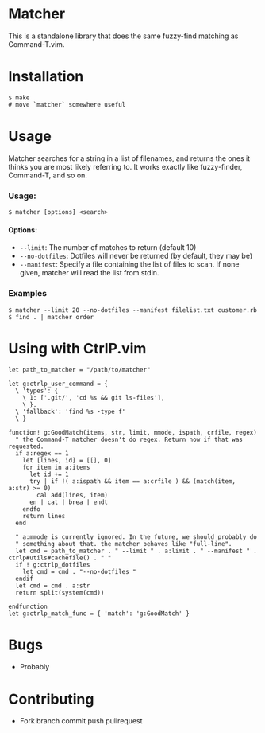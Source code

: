 # Matcher

This is a standalone library that does the same fuzzy-find matching as Command-T.vim.

# Installation

```
$ make
# move `matcher` somewhere useful
```

# Usage

Matcher searches for a string in a list of filenames, and returns the
ones it thinks you are most likely referring to. It works exactly like
fuzzy-finder, Command-T, and so on.

### Usage:

```shell
$ matcher [options] <search>
```

#### Options:

* `--limit`: The number of matches to return (default 10)
* `--no-dotfiles`: Dotfiles will never be returned (by default, they may
  be)
* `--manifest`: Specify a file containing the list of files to scan. If
  none given, matcher will read the list from stdin.

### Examples

```shell
$ matcher --limit 20 --no-dotfiles --manifest filelist.txt customer.rb
$ find . | matcher order
```

# Using with CtrlP.vim

```viml
let path_to_matcher = "/path/to/matcher"

let g:ctrlp_user_command = {
  \ 'types': {
    \ 1: ['.git/', 'cd %s && git ls-files'],
    \ },
  \ 'fallback': 'find %s -type f'
  \ }

function! g:GoodMatch(items, str, limit, mmode, ispath, crfile, regex)
  " the Command-T matcher doesn't do regex. Return now if that was requested.
  if a:regex == 1
    let [lines, id] = [[], 0]
    for item in a:items
      let id += 1
      try | if !( a:ispath && item == a:crfile ) && (match(item, a:str) >= 0)
        cal add(lines, item)
      en | cat | brea | endt
    endfo
    return lines
  end

  " a:mmode is currently ignored. In the future, we should probably do
  " something about that. the matcher behaves like "full-line".
  let cmd = path_to_matcher . " --limit " . a:limit . " --manifest " . ctrlp#utils#cachefile() . " "
  if ! g:ctrlp_dotfiles
    let cmd = cmd . "--no-dotfiles "
  endif
  let cmd = cmd . a:str
  return split(system(cmd))

endfunction
let g:ctrlp_match_func = { 'match': 'g:GoodMatch' }
```

# Bugs

* Probably

# Contributing

* Fork branch commit push pullrequest
